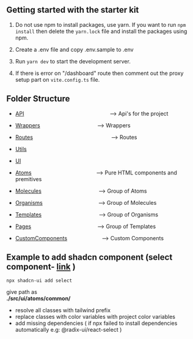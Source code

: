 
## Getting started with the starter kit

  

1. Do not use npm to install packages, use yarn. If you want to run `npm install` then delete the `yarn.lock` file and install the packages using npm.

2. Create a .env file and copy .env.sample to .env

3. Run `yarn dev` to start the development server.

4. If there is error on "/dashboard" route then comment out the proxy setup part on `vite.config.ts` file.

  

## Folder Structure

  

- [API](./src/api/readme.md)$~~~~~~~~~~~~~~~~~~~~~~~~~~~~~~~~~~~~~~~~~~~~~~~~~~~~~~~~~$--> Api's for the project

- [Wrappers](./src/api/wrappers/readme.md)$~~~~~~~~~~~~~~~~~~~~~~~~~~~~~~~~~~~~~~$--> Wrappers

- [Routes](./src/routes/readme.md)$~~~~~~~~~~~~~~~~~~~~~~~~~~~~~~~~~~~~~~~~~~~~~~~~~~~~$--> Routes

- [Utils](./src/utils/readme.md)

- [UI](./src/ui/readme.md)

- [Atoms](./src/ui/atoms/readme.md)$~~~~~~~~~~~~~~~~~~~~~~~~~~~~~~~~~~~~~~~~~~~$--> Pure HTML components and premitives

- [Molecules](./src/ui/molecules/readme.md)$~~~~~~~~~~~~~~~~~~~~~~~~~~~~~~~~~~~~~~$--> Group of Atoms

- [Organisms](./src/ui/organisms/readme.md)$~~~~~~~~~~~~~~~~~~~~~~~~~~~~~~~~~~~~~$--> Group of Molecules

- [Templates](./src/ui/templates/readme.md)$~~~~~~~~~~~~~~~~~~~~~~~~~~~~~~~~~~~~~~$--> Group of Organisms

- [Pages](./src/ui/pages/readme.md)$~~~~~~~~~~~~~~~~~~~~~~~~~~~~~~~~~~~~~~~~~~~~$--> Group of Templates

- [CustomComponents](./src/ui/customComponents/readme.md)$~~~~~~~~~~~~~~~~~~~~~~~$--> Custom Components

  

## Example to add shadcn component (select component- [link](https://ui.shadcn.com/docs/components/select) )

	npx shadcn-ui add select
give path as      
 **./src/ui/atoms/common/**
 
- resolve all classes with tailwind prefix
- replace classes with color variables with project color variables
- add missing dependencies ( if npx failed to install dependencies automatically e.g: @radix-ui/react-select )

